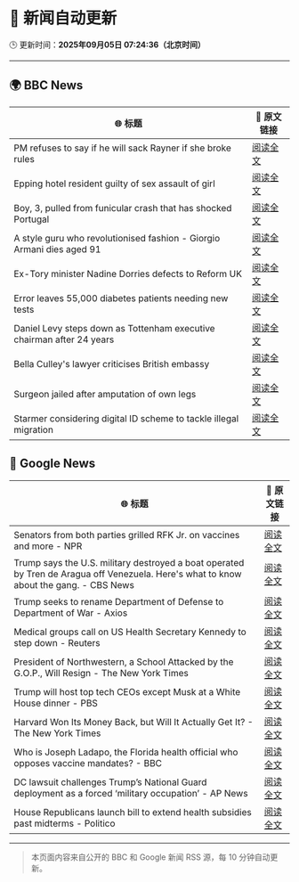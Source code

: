 # 🧠 新闻自动更新

🕒 更新时间：**2025年09月05日 07:24:36（北京时间）**

---

## 🌍 BBC News

| 🌐 标题 | 🔗 原文链接 |
|--------|-------------|
| PM refuses to say if he will sack Rayner if she broke rules | [阅读全文](https://www.bbc.com/news/articles/ce321d2n45vo?at_medium=RSS&at_campaign=rss) |
| Epping hotel resident guilty of sex assault of girl | [阅读全文](https://www.bbc.com/news/articles/cde3w04jwjzo?at_medium=RSS&at_campaign=rss) |
| Boy, 3, pulled from funicular crash that has shocked Portugal | [阅读全文](https://www.bbc.com/news/articles/cgrqj7ydr0ko?at_medium=RSS&at_campaign=rss) |
| A style guru who revolutionised fashion - Giorgio Armani dies aged 91 | [阅读全文](https://www.bbc.com/news/articles/c90z02n04nwo?at_medium=RSS&at_campaign=rss) |
| Ex-Tory minister Nadine Dorries defects to Reform UK | [阅读全文](https://www.bbc.com/news/articles/cj9zld87y1go?at_medium=RSS&at_campaign=rss) |
| Error leaves 55,000 diabetes patients needing new tests | [阅读全文](https://www.bbc.com/news/articles/c4g7d3w7gdlo?at_medium=RSS&at_campaign=rss) |
| Daniel Levy steps down as Tottenham executive chairman after 24 years | [阅读全文](https://www.bbc.com/sport/football/articles/c9qng2rj38do?at_medium=RSS&at_campaign=rss) |
| Bella Culley's lawyer criticises British embassy | [阅读全文](https://www.bbc.com/news/articles/cvg43xxerlvo?at_medium=RSS&at_campaign=rss) |
| Surgeon jailed after amputation of own legs | [阅读全文](https://www.bbc.com/news/articles/c5yvpx20le2o?at_medium=RSS&at_campaign=rss) |
| Starmer considering digital ID scheme to tackle illegal migration | [阅读全文](https://www.bbc.com/news/articles/c5y5379djl3o?at_medium=RSS&at_campaign=rss) |

## 📰 Google News

| 🌐 标题 | 🔗 原文链接 |
|--------|-------------|
| Senators from both parties grilled RFK Jr. on vaccines and more - NPR | [阅读全文](https://news.google.com/rss/articles/CBMirwFBVV95cUxPMGNBS0ZDUWgyT3BiV0RhMjFZWmNHNzJQYS1ZYXFLY0Vhdnp4VzJuN2ZmZFdVT0tZUi05cUY5cGNBLVNXVGM4YUNPUVgyNXA5eE9Ub3R6ZUoyYTRidUVBQjFudXFoZzVYa2tXaVo0Qzd6ZVlwSXhPcy0xSzJ3VGpsRDdpTXZXeDk5Vk0wQW15YUpiVFZrVk1lc24zM2ZtczN3WDJ2c0FWVkRRYkZHNVdR?oc=5) |
| Trump says the U.S. military destroyed a boat operated by Tren de Aragua off Venezuela. Here's what to know about the gang. - CBS News | [阅读全文](https://news.google.com/rss/articles/CBMiekFVX3lxTE83ZVpnZ1d6U1RrZEt0TlRYUlpxSHQyM3c5eF9TdTdJMGZQNGtNbDBSbzJnWkdoOWQ3ek5fMDdwQmhlMVU2b2RBVWdsY19yUlhZTFV2ci05czhoUTdacTBTQ0xPUzYtM3g2QkFZTUR6NExJOEpWLWhIbUhR0gF_QVVfeXFMTllucTdCeGVIeXZzUlFEcHdZMnRhSktFdlJoZjg0b1hTUWkyVmNiMERyUXRkS2x5TzhIVHlPUmhGT3ZVTmVTbkotcVZxWE5QUm0wcUxRRXV0Q3FDQ0hHQldCM3YtMURxZm11Wjg0NFB0ZHVoRkNQZEFJamxXclNiaw?oc=5) |
| Trump seeks to rename Department of Defense to Department of War - Axios | [阅读全文](https://news.google.com/rss/articles/CBMid0FVX3lxTE5ENDJYTUxaT3Y3VXNfdWxGXzM0VlF0dnlubDdzbGtXTi1VWlVSdmtKYl9TV3o3WGpXc0JUOXozV2c4VWFZbDhYY3pUeHYyYW01Z3RzeUVMNk04MkJ3Ni1obkhGOWtCS3ZCekpZVEdwd0U3XzZTQVIw?oc=5) |
| Medical groups call on US Health Secretary Kennedy to step down - Reuters | [阅读全文](https://news.google.com/rss/articles/CBMiyAFBVV95cUxNQnZCRnJNUGJnVm9rWXJRM09vOVJmckdBUDBnLVNmS2pEem12andnalpHN1FWMVg3Q2pydHRjMDFKWjlNRUlWelJGQlVERlg3ZVczOUZsQ0RBeVlqWkZLVnFxTU01UXRRejJKajV6ajJOMWJIdzM3Y0k2TW9MRjBjcHdDY3hPZHNvX2JCcmhsSnQxTVlKSE9TWDFyeHk1S0lreFYtdFZpSW54VEVjWGdxVUpmclZUY2c5VDl4ZEZXSFBtN1d3RXpYYg?oc=5) |
| President of Northwestern, a School Attacked by the G.O.P., Will Resign - The New York Times | [阅读全文](https://news.google.com/rss/articles/CBMifkFVX3lxTFBhZlVzVjBpLUxXRWV6RTZwRHBzLWgydWEwX1pBY3VlaVUtVVdUYnFKM0ZtTjh5b3VDR1A1bmE3MHJJb3NqWGhrYW9kMVl2WDV4SVhsd3prbjMzM0QtNjFxUTd3Yk45dWZQZmRRYmZ2QXdLNTUxV3hyeDQ0QjA3dw?oc=5) |
| Trump will host top tech CEOs except Musk at a White House dinner - PBS | [阅读全文](https://news.google.com/rss/articles/CBMipgFBVV95cUxQSEpSWUZScE9CY0VpbDk4Q2ZKOGMyRzJoc2JXN2cwUlphaFRsV1Vha1B0MzFtY1Fjdjd5Y1RERm5MQmNCVDBjamN2Vmk2Zl9LQmYwWHpLZS1scThpN0kzSldaZXlITE94Z09QU0R0OFY3Q0xpVTBpRXA3cmNLWk12aVo3UW1DamVGXzBEV2pEek9IM3V6TnRmQ083Yy0tQmU3ZDdEZkln0gGrAUFVX3lxTFBlWS10T3BJNHdJQ1d5cWFZUDBCUEhqalB1VTVDd3lRQUt0YjA4Q3pfcjFMd0dRY19ZN1JWWHdBaUtIazR0cHRtYUREYmlRYllEMzNGa18wc2t1V2kyc1FXemRINW9udGw3UTNJZmZ5TW0tNHRnSWw4end2T29VcGxSTnRXSUFuM1dNNG5GdURBbE4yak0zWVJjWW9aM3hlOGduLVVrZkRoZmx5TQ?oc=5) |
| Harvard Won Its Money Back, but Will It Actually Get It? - The New York Times | [阅读全文](https://news.google.com/rss/articles/CBMioAFBVV95cUxOc2U1OTJrcEVVQnhyN29EQ1J4OXdQTFNjMzdfMnZSWGt2NkVYVXBmNkhvM0FLU09DUFBQdVFUTkQ0ZkV5blhZa2RWVGhJTGl0d0tJbDZONThhNUVhamppeTk0SjBrLVQ1T09yTGU3dHNIUEpfbExpOVRyai1RMmF4MU1vOVIwZHZKZUYtLVFrMnY0ZlRRQ3U4dUUzVTY0VWJi?oc=5) |
| Who is Joseph Ladapo, the Florida health official who opposes vaccine mandates? - BBC | [阅读全文](https://news.google.com/rss/articles/CBMiWkFVX3lxTE9UalY3WFdKYXI5ZUNWLTVOWVhLVkRlZGwyLTdBSXg5Zk0tMF8yOVBBLUJvM1VwRU9FNjRfODNtX2h5Q050Tk9uQ2lZYkJIcUV0RER6YzBIVWFLZ9IBX0FVX3lxTE5DQVpIUmxIX2tEYmluRE9kQmJOaWkwTHF3MUFvbW5CRnVzbFFQY25sRk43RDRKaHBVc1FCWm1OdFdGbTFaSldQV0tnR2hYcmo5RzJIdE5JakJQNm9pVzIw?oc=5) |
| DC lawsuit challenges Trump’s National Guard deployment as a forced ‘military occupation’ - AP News | [阅读全文](https://news.google.com/rss/articles/CBMiuwFBVV95cUxPcWhRQmxLRjhXQ0VzUTRxTGpPdmRkTnJXUm5LQm9qdzhKcDhDeUZVeW0welg3VkJqZzctTDV4dmFZbDV4Wk1yeHFHM0plcWdsNTlTeGpXcXQwb01velY1SlQyZ0hsSXM0U1BZTXF6MFRpQkVlZkt2cEdweTFubmJZanFMSnladDVPMlUyRFMzbi11UGp1RTVvTTBWalZFbWNhaVk5bVhLbnBZVDZMR3VwaUhnWU1hNU9UWHJz?oc=5) |
| House Republicans launch bill to extend health subsidies past midterms - Politico | [阅读全文](https://news.google.com/rss/articles/CBMijAFBVV95cUxPUXdRUmdMaERKZjJ5Z3MyeXlPNkNNTTl2QTBuWnNaMURYamx4enF5Z2h2U3BnZFoxWURveUtaaTFoUG5KOTlMZUZycU9LWWRJZkpvaTFMVC1tRUFicmVpMmNVckxCSC1FWEhfRWdPdGFNNkRXaGdfYXI4ZVM4TUlIdW9xUVp4RklTMzB0MQ?oc=5) |

---
> 本页面内容来自公开的 BBC 和 Google 新闻 RSS 源，每 10 分钟自动更新。